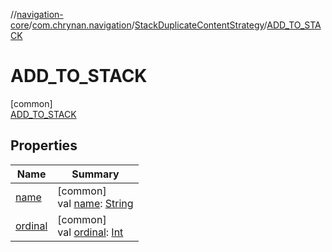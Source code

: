 //[navigation-core](../../../../index.md)/[com.chrynan.navigation](../../index.md)/[StackDuplicateContentStrategy](../index.md)/[ADD_TO_STACK](index.md)

# ADD_TO_STACK

[common]\
[ADD_TO_STACK](index.md)

## Properties

| Name | Summary |
|---|---|
| [name](index.md#-372974862%2FProperties%2F-215881696) | [common]<br>val [name](index.md#-372974862%2FProperties%2F-215881696): [String](https://kotlinlang.org/api/latest/jvm/stdlib/kotlin/-string/index.html) |
| [ordinal](index.md#-739389684%2FProperties%2F-215881696) | [common]<br>val [ordinal](index.md#-739389684%2FProperties%2F-215881696): [Int](https://kotlinlang.org/api/latest/jvm/stdlib/kotlin/-int/index.html) |
